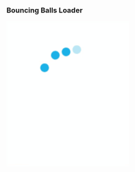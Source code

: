 ### Bouncing Balls Loader

![alt text](https://github.com/Pro-Abhinav/onlyCSS/blob/master/assets/Loaders/bouncingBallsLoader.gif)